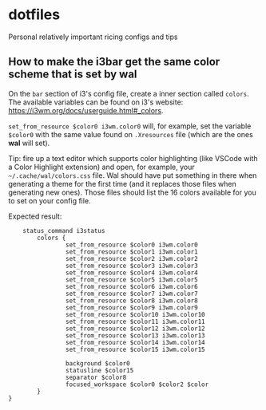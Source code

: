 # dotfiles

Personal relatively important ricing configs and tips

## How to make the i3bar get the same color scheme that is set by wal

On the `bar` section of i3's config file, create a inner section called `colors`. The available variables can be found on i3's website: https://i3wm.org/docs/userguide.html#_colors.

`set_from_resource $color0 i3wm.color0` will, for example, set the variable `$color0` with the same value found on `.Xresources` file (which are the ones **wal** will set).

Tip: fire up a text editor which supports color highlighting (like VSCode with a Color Highlight extension)
and open, for example, your `~/.cache/wal/colors.css` file. Wal should have put something in there when generating a theme for the first time (and it replaces those files when generating new ones). Those files should list the 16 colors available for you to set on your config file.

Expected result:

```bar {
	status_command i3status
        colors {
                set_from_resource $color0 i3wm.color0
                set_from_resource $color1 i3wm.color1
                set_from_resource $color2 i3wm.color2
                set_from_resource $color3 i3wm.color3
                set_from_resource $color4 i3wm.color4
                set_from_resource $color5 i3wm.color5
                set_from_resource $color6 i3wm.color6
                set_from_resource $color7 i3wm.color7
                set_from_resource $color8 i3wm.color8
                set_from_resource $color9 i3wm.color9
                set_from_resource $color10 i3wm.color10
                set_from_resource $color11 i3wm.color11
                set_from_resource $color12 i3wm.color12
                set_from_resource $color13 i3wm.color13
                set_from_resource $color14 i3wm.color14
                set_from_resource $color15 i3wm.color15

                background $color0
                statusline $color15
                separator $color8
                focused_workspace $color0 $color2 $color
        }
}
```
